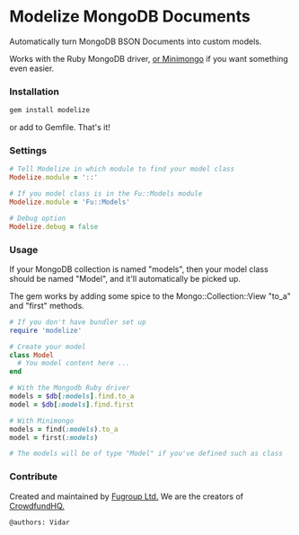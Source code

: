 # Modelize MongoDB Documents
Automatically turn MongoDB BSON Documents into custom models.

Works with the Ruby MongoDB driver, [or Minimongo](https://github.com/fugroup/minimongo) if you want something even easier.

### Installation
```ruby
gem install modelize
```
or add to Gemfile. That's it!

### Settings
```ruby
# Tell Modelize in which module to find your model class
Modelize.module = '::'

# If you model class is in the Fu::Models module
Modelize.module = 'Fu::Models'

# Debug option
Modelize.debug = false
```

### Usage
If your MongoDB collection is named "models", then your model class should be named "Model", and it'll automatically be picked up.

The gem works by adding some spice to the Mongo::Collection::View "to_a" and "first" methods.

```ruby
# If you don't have bundler set up
require 'modelize'

# Create your model
class Model
  # You model content here ...
end

# With the Mongodb Ruby driver
models = $db[:models].find.to_a
model = $db[:models].find.first

# With Minimongo
models = find(:models).to_a
model = first(:models)

# The models will be of type "Model" if you've defined such as class
```

### Contribute
Created and maintained by [Fugroup Ltd.](https://www.fugroup.net) We are the creators of [CrowdfundHQ.](https://crowdfundhq.com)

`@authors: Vidar`
